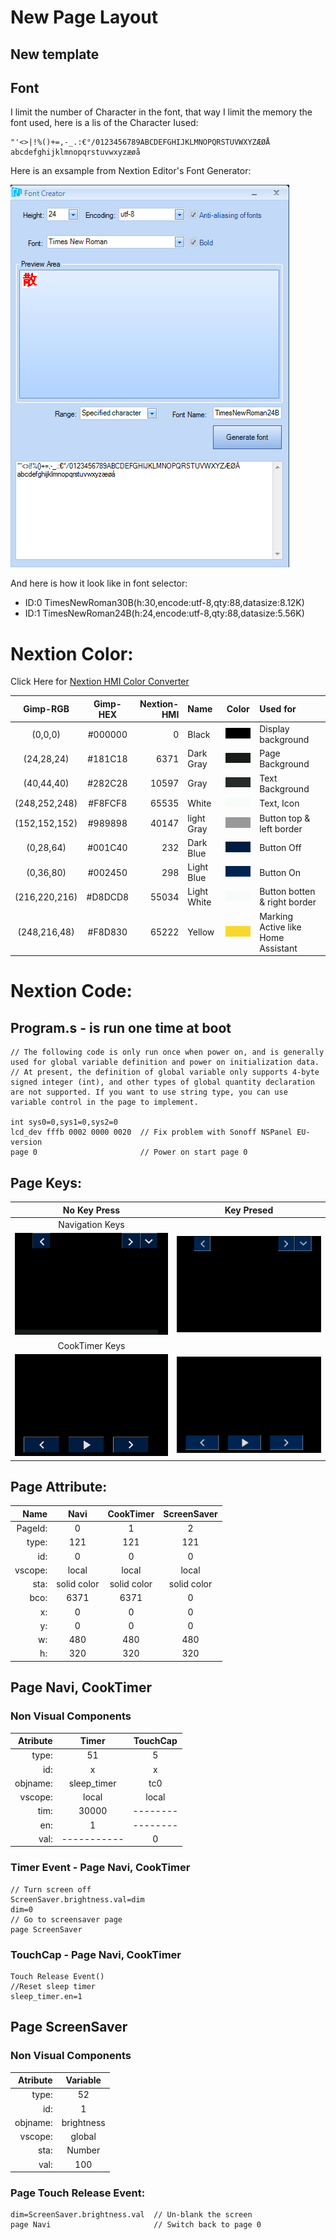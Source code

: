 # New Page Layout

## New template 

## Font
I limit the number of Character in the font, that way I limit the memory the font used, here is a lis of the Character Iused:
```
"'<>|!%()+=,-_.:€°/0123456789ABCDEFGHIJKLMNOPQRSTUVWXYZÆØÅ abcdefghijklmnopqrstuvwxyzæøå
```
Here is an exsample from Nextion Editor's Font Generator:

![Font](./png/Font.png)

And here is how it look like in font selector: 
* ID:0 TimesNewRoman30B(h:30,encode:utf-8,qty:88,datasize:8.12K)
* ID:1 TimesNewRoman24B(h:24,encode:utf-8,qty:88,datasize:5.56K)

# Nextion Color:
Click Here for [Nextion HMI Color Converter  ](https://nodtem66.github.io/nextion-hmi-color-convert/index.html)  

| Gimp-RGB      | Gimp-HEX | Nextion-HMI | Name       |                 Color                      | Used for           |
|:---:           |:---:      |---:         |:---        |:---:                                       |:---                |
| (0,0,0)       | #000000  | 0           | Black      | ![Black](./ColorSample/Black.png)          | Display background |
| (24,28,24)    | #181C18  | 6371        | Dark Gray  | ![Dark Gray](./ColorSample/DarkGray.png)   | Page Background    |
| (40,44,40)    | #282C28  | 10597       | Gray       | ![Gray](./ColorSample/Gray.png)            | Text Background    |
| (248,252,248) | #F8FCF8  | 65535       | White      | ![White](./ColorSample/White.png)          | Text, Icon|
| (152,152,152) | #989898  | 40147       | light Gray | ![Light Gray](./ColorSample/LightGray.png) | Button top & left border |
| (0,28,64)     | #001C40  | 232         | Dark Blue  | ![Dark Blue](./ColorSample/DarkBlue.png)   | Button Off |
| (0,36,80)     | #002450  | 298         | Light Blue | ![Light Blue](./ColorSample/LightBlue.png) | Button On  |
| (216,220,216) | #D8DCD8  | 55034       | Light White| ![White](./ColorSample/White.png)          | Button botten & right border |
| (248,216,48)  | #F8D830  | 65222       | Yellow     | ![Yellow](./ColorSample/Yellow.png)        | Marking Active like Home Assistant|

# Nextion Code:
## Program.s - is run one time at boot
```
// The following code is only run once when power on, and is generally used for global variable definition and power on initialization data.
// At present, the definition of global variable only supports 4-byte signed integer (int), and other types of global quantity declaration are not supported. If you want to use string type, you can use variable control in the page to implement.

int sys0=0,sys1=0,sys2=0
lcd_dev fffb 0002 0000 0020  // Fix problem with Sonoff NSPanel EU-version
page 0                       // Power on start page 0
```

## Page Keys:
|  No Key Press  | Key Presed |
|:---: |:---: |
| Navigation Keys |  |
|![NaviOff](./png/NaviOFF.png)|![NaviOff](./png/NaviON.png)  |
| CookTimer Keys|  |
|![NaviOff](./png/CookingOFF.png)|![NaviOff](./png/CookingON.png)  |

## Page Attribute:
| Name    | Navi        | CookTimer   | ScreenSaver |
|---:     |:---:        |:---:        |:---:        |
| PageId: | 0           | 1           | 2           |
| type:   | 121         | 121         | 121         |
| id:     | 0           | 0           | 0           |
| vscope: | local       | local       | local       |
| sta:    | solid color | solid color | solid color |
| bco:    | 6371        | 6371        | 0           |
| x:      | 0           | 0           | 0           |
| y:      | 0           | 0           | 0           |
| w:      | 480         | 480         | 480         |
| h:      | 320         | 320         | 320         |


## Page Navi, CookTimer
### Non Visual Components
| Atribute | Timer       | TouchCap |
|---:      |:---:        |:---:     |
| type:    | 51          | 5        |
| id:      | x           | x        |
| objname: | sleep_timer | tc0      |
| vscope:  | local       | local    |
| tim:     | 30000       | -------- |
| en:      | 1           | -------- |
| val:     | ----------- | 0        |

### Timer Event - Page Navi, CookTimer
```
// Turn screen off
ScreenSaver.brightness.val=dim
dim=0
// Go to screensaver page
page ScreenSaver 
```
### TouchCap - Page Navi, CookTimer
```
Touch Release Event()
//Reset sleep timer
sleep_timer.en=1
```
## Page ScreenSaver 
### Non Visual Components
| Atribute | Variable   |
|---:      |:---:       |
| type:    | 52         |
| id:      | 1          |
| objname: | brightness |
| vscope:  | global     |
| sta:     | Number     |
| val:     | 100        |

### Page Touch Release Event:
```
dim=ScreenSaver.brightness.val  // Un-blank the screen
page Navi                       // Switch back to page 0
```